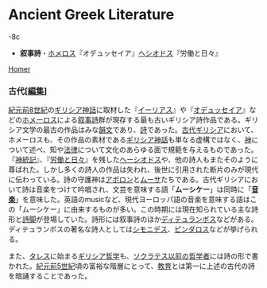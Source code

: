 # Ancient Greek Literature

-8c

- **叙事詩**・[ホメロス](https://sekainorekisi.com/glossary/%e3%83%9b%e3%83%a1%e3%83%ad%e3%82%b9/)『オデュッセイア』[ヘシオドス](https://sekainorekisi.com/glossary/%e3%83%98%e3%82%b7%e3%82%aa%e3%83%89%e3%82%b9/)『労働と日々』

[Homer](Ancient%20Greek%20Literature%2072301f901fa6447f87610542e4edae1d/Homer%206907cf0be2c84fb09c98a5580ae8a631.md)

### **古代[[編集](https://ja.wikipedia.org/w/index.php?title=%E3%82%AE%E3%83%AA%E3%82%B7%E3%82%A2%E6%96%87%E5%AD%A6&action=edit&section=2)]**

[紀元前8世紀](https://ja.wikipedia.org/wiki/%E7%B4%80%E5%85%83%E5%89%8D8%E4%B8%96%E7%B4%80)の[ギリシア神話](https://ja.wikipedia.org/wiki/%E3%82%AE%E3%83%AA%E3%82%B7%E3%82%A2%E7%A5%9E%E8%A9%B1)に取材した『[イーリアス](https://ja.wikipedia.org/wiki/%E3%82%A4%E3%83%BC%E3%83%AA%E3%82%A2%E3%82%B9)』や『[オデュッセイア](https://ja.wikipedia.org/wiki/%E3%82%AA%E3%83%87%E3%83%A5%E3%83%83%E3%82%BB%E3%82%A4%E3%82%A2)』などの[ホメーロス](https://ja.wikipedia.org/wiki/%E3%83%9B%E3%83%A1%E3%83%BC%E3%83%AD%E3%82%B9)による[叙事詩](https://ja.wikipedia.org/wiki/%E5%8F%99%E4%BA%8B%E8%A9%A9)群が現存する最も古いギリシア詩作品である。ギリシア文学の最古の作品はみな[韻文](https://ja.wikipedia.org/wiki/%E9%9F%BB%E6%96%87)であり、[詩](https://ja.wikipedia.org/wiki/%E8%A9%A9)であった。[古代ギリシア](https://ja.wikipedia.org/wiki/%E5%8F%A4%E4%BB%A3%E3%82%AE%E3%83%AA%E3%82%B7%E3%82%A2)において、ホメーロスも、その作品の素材である[ギリシア神話](https://ja.wikipedia.org/wiki/%E3%82%AE%E3%83%AA%E3%82%B7%E3%82%A2%E7%A5%9E%E8%A9%B1)も単なる虚構ではなく、[神](https://ja.wikipedia.org/wiki/%E7%A5%9E)について述べ、知や[法律](https://ja.wikipedia.org/wiki/%E6%B3%95%E5%BE%8B)について文化のあらゆる面で規範を与えるものであった。『[神統記](https://ja.wikipedia.org/wiki/%E7%A5%9E%E7%B5%B1%E8%A8%98)』、『[労働と日々](https://ja.wikipedia.org/wiki/%E4%BB%95%E4%BA%8B%E3%81%A8%E6%97%A5)』を残した[ヘーシオドス](https://ja.wikipedia.org/wiki/%E3%83%98%E3%83%BC%E3%82%B7%E3%82%AA%E3%83%89%E3%82%B9)や、他の詩人もまたそのように尊ばれた。しかし多くの詩人の作品は失われ、後世に引用された断片のみが現代に伝わっている。詩の守護神は[アポロン](https://ja.wikipedia.org/wiki/%E3%82%A2%E3%83%9D%E3%83%AD%E3%83%B3)と[ムーサ](https://ja.wikipedia.org/wiki/%E3%83%A0%E3%83%BC%E3%82%B5)たちである。古代ギリシアにおいて詩は音楽をつけて吟唱され、文芸を意味する語「**ムーシケー**」は同時に「[**音楽**](https://ja.wikipedia.org/wiki/%E9%9F%B3%E6%A5%BD)」を意味した。英語のmusicなど、現代ヨーロッパ語の音楽を意味する語はこの「ムーシケー」に由来するものが多い。この時期には現在知られている主な詩形と[詩脚](https://ja.wikipedia.org/wiki/%E8%A9%A9%E8%84%9A)が登場していた。詩形には叙事詩のほか[ディテュランボス](https://ja.wikipedia.org/wiki/%E3%83%87%E3%82%A3%E3%83%86%E3%83%A5%E3%83%A9%E3%83%B3%E3%83%9C%E3%82%B9)などがある。ディテュランボスの著名な詩人としては[シモニデス](https://ja.wikipedia.org/wiki/%E3%82%B7%E3%83%A2%E3%83%8B%E3%83%87%E3%82%B9)、[ピンダロス](https://ja.wikipedia.org/wiki/%E3%83%94%E3%83%B3%E3%83%80%E3%83%AD%E3%82%B9)などが挙げられる。

また、[タレス](https://ja.wikipedia.org/wiki/%E3%82%BF%E3%83%AC%E3%82%B9)に始まる[ギリシア哲学](https://ja.wikipedia.org/wiki/%E3%82%AE%E3%83%AA%E3%82%B7%E3%82%A2%E5%93%B2%E5%AD%A6)も、[ソクラテス以前の哲学者](https://ja.wikipedia.org/wiki/%E3%82%BD%E3%82%AF%E3%83%A9%E3%83%86%E3%82%B9%E4%BB%A5%E5%89%8D%E3%81%AE%E5%93%B2%E5%AD%A6%E8%80%85)には詩の形で書かれた。[紀元前5世紀](https://ja.wikipedia.org/wiki/%E7%B4%80%E5%85%83%E5%89%8D5%E4%B8%96%E7%B4%80)頃の富裕な階層にとって、[教育](https://ja.wikipedia.org/wiki/%E6%95%99%E8%82%B2)とは第一に上述の古代の詩を暗誦することであった。